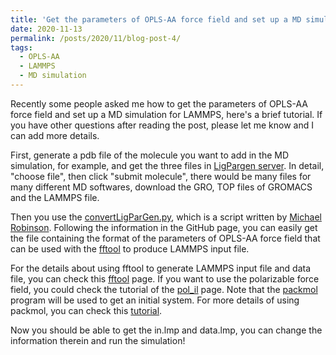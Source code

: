 ```yaml
---
title: 'Get the parameters of OPLS-AA force field and set up a MD simulation for LAMMPS'
date: 2020-11-13
permalink: /posts/2020/11/blog-post-4/
tags:
  - OPLS-AA
  - LAMMPS
  - MD simulation
---
```


Recently some people asked me how to get the parameters of OPLS-AA force field and set up a MD simulation for LAMMPS, here's a brief tutorial. If you have other questions after reading the post, please let me know and I can add more details. 

First, generate a pdb file of the molecule you want to add in the MD simulation, for example, and get the three files in [LigPargen server](http://zarbi.chem.yale.edu/ligpargen/). In detail, "choose file", then click "submit molecule", there would be many files for many different MD softwares, download the GRO, TOP files of GROMACS and the LAMMPS file. 

Then you use the [convertLigParGen.py](https://github.com/mccg-pas/group-wiki/tree/master/Scripts/ILMD), which is a script written by [Michael Robinson](https://mccg.erc.monash.edu/group-members/). Following the information in the GitHub page, you can easily get the file containing the format of the parameters of OPLS-AA force field that can be used with the [fftool](https://github.com/agiliopadua/fftool) to produce LAMMPS input file.

For the details about using fftool to generate LAMMPS input file and data file, you can check this [fftool](https://github.com/agiliopadua/fftool) page. If you want to use the polarizable force field, you could check the tutorial of the [pol_il](https://github.com/kateryna-goloviznina/pol_il) page. Note that the [packmol](http://m3g.iqm.unicamp.br/packmol/home.shtml) program will be used to get an initial system. For more details of using packmol, you can check this [tutorial](http://sobereva.com/473).

Now you should be able to get the in.lmp and data.lmp, you can change the information therein and run the simulation!

